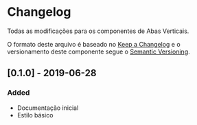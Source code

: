 # Changelog
Todas as modificações para os componentes de Abas Verticais.

O formato deste arquivo é baseado no [Keep a Changelog](https://keepachangelog.com/en/1.0.0/) e o versionamento deste componente segue o [Semantic Versioning](https://semver.org/spec/v2.0.0.html).

## [0.1.0] - 2019-06-28
### Added
- Documentação inicial
- Estilo básico
